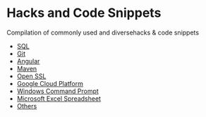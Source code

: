 # Hacks and Code Snippets

Compilation of commonly used and diversehacks & code snippets

- <a href="https://github.com/AnanthaRajuC/Hacks-and-Code-Snippets/blob/master/Database.sql" target="_blank" >SQL</a> 
- <a href="https://anantharajuc.github.io/Git/" target="_blank" >Git</a> 
- <a href="https://github.com/AnanthaRajuC/Hacks-and-Code-Snippets/blob/master/Angular.md" target="_blank" >Angular</a> 
- <a href="https://github.com/AnanthaRajuC/Hacks-and-Code-Snippets/blob/master/Maven.md" target="_blank" >Maven</a> 
- <a href="https://github.com/AnanthaRajuC/Hacks-and-Code-Snippets/blob/master/OpenSSL.md" target="_blank" >Open SSL</a> 
- <a href="https://github.com/AnanthaRajuC/Hacks-and-Code-Snippets/blob/master/Google%20Cloud%20Platform.md" target="_blank" >Google Cloud Platform</a> 
- <a href="https://github.com/AnanthaRajuC/Hacks-and-Code-Snippets/blob/master/Command%20Prompt%20Commands.md" target="_blank" >Windows Command Prompt</a> 
- <a href="https://github.com/AnanthaRajuC/Hacks-and-Code-Snippets/blob/master/Microsoft%20Excel.md" target="_blank" >Microsoft Excel Spreadsheet</a> 
- <a href="https://github.com/AnanthaRajuC/Hacks-and-Code-Snippets/blob/master/Others.md" target="_blank" >Others</a> 
